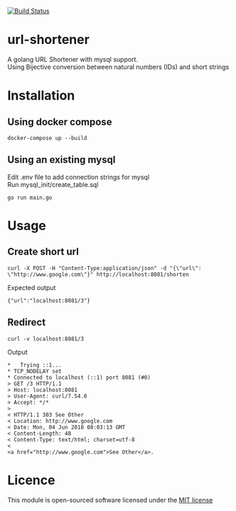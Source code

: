 [![Build Status](https://travis-ci.com/pantrif/url-shortener.svg?branch=master)](https://travis-ci.com/pantrif/url-shortener)

# url-shortener
A golang URL Shortener with mysql support.  
Using Bijective conversion between natural numbers (IDs) and short strings

# Installation
## Using docker compose
```
docker-compose up --build
```
## Using an existing mysql

Edit .env file to add connection strings for mysql  
Run mysql_init/create_table.sql  
```
go run main.go
```

# Usage

## Create short url
```
curl -X POST -H "Content-Type:application/json" -d "{\"url\": \"http://www.google.com\"}" http://localhost:8081/shorten
```
Expected output  
```
{"url":"localhost:8081/3"}
```

## Redirect
```
curl -v localhost:8081/3
```
Output  
```
*   Trying ::1...
* TCP_NODELAY set
* Connected to localhost (::1) port 8081 (#0)
> GET /3 HTTP/1.1
> Host: localhost:8081
> User-Agent: curl/7.54.0
> Accept: */*
>
< HTTP/1.1 303 See Other
< Location: http://www.google.com
< Date: Mon, 04 Jun 2018 08:03:13 GMT
< Content-Length: 48
< Content-Type: text/html; charset=utf-8
<
<a href="http://www.google.com">See Other</a>.
```

# Licence 
This module is open-sourced software licensed under the [MIT license](http://opensource.org/licenses/MIT)
